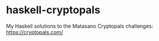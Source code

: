 # haskell-cryptopals
My Haskell solutions to the Matasano Cryptopals challenges: https://cryptopals.com/
